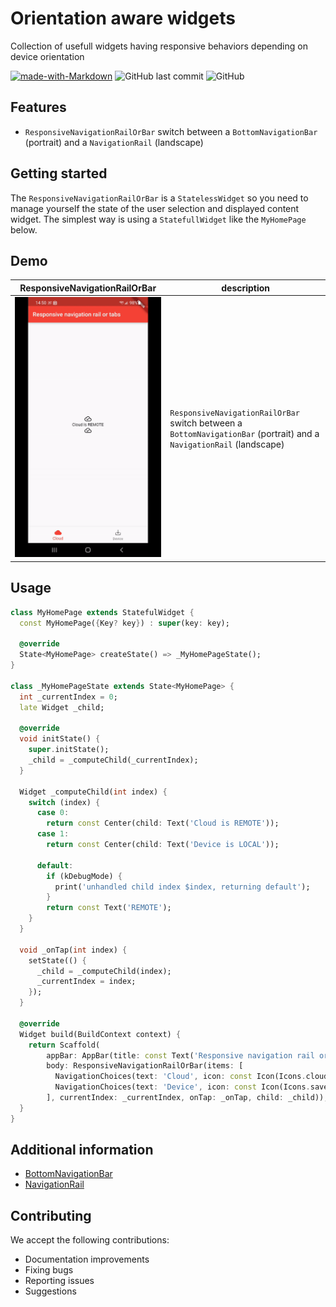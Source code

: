 # Orientation aware widgets

Collection of usefull widgets having responsive behaviors depending on device orientation

[![made-with-Markdown](https://img.shields.io/badge/Made%20with-Flutter-1389FD.svg)](http://flutter.dev) ![GitHub last commit](https://img.shields.io/github/last-commit/amwebexpert/guess_the_text) ![GitHub](https://img.shields.io/github/license/amwebexpert/guess_the_text)

## Features

- `ResponsiveNavigationRailOrBar` switch between a `BottomNavigationBar` (portrait) and a `NavigationRail` (landscape)

## Getting started

The `ResponsiveNavigationRailOrBar` is a `StatelessWidget` so you need to manage yourself the state of the user selection and displayed content widget. The simplest way is using a `StatefullWidget` like the `MyHomePage` below.

## Demo

ResponsiveNavigationRailOrBar | description
----------------------------- | --------------------
<img src="doc/images/ResponsiveNavigationRailOrBar-demo.gif" /> | `ResponsiveNavigationRailOrBar` switch between a `BottomNavigationBar` (portrait) and a `NavigationRail` (landscape)


## Usage


```dart
class MyHomePage extends StatefulWidget {
  const MyHomePage({Key? key}) : super(key: key);

  @override
  State<MyHomePage> createState() => _MyHomePageState();
}

class _MyHomePageState extends State<MyHomePage> {
  int _currentIndex = 0;
  late Widget _child;

  @override
  void initState() {
    super.initState();
    _child = _computeChild(_currentIndex);
  }

  Widget _computeChild(int index) {
    switch (index) {
      case 0:
        return const Center(child: Text('Cloud is REMOTE'));
      case 1:
        return const Center(child: Text('Device is LOCAL'));

      default:
        if (kDebugMode) {
          print('unhandled child index $index, returning default');
        }
        return const Text('REMOTE');
    }
  }

  void _onTap(int index) {
    setState(() {
      _child = _computeChild(index);
      _currentIndex = index;
    });
  }

  @override
  Widget build(BuildContext context) {
    return Scaffold(
        appBar: AppBar(title: const Text('Responsive navigation rail or tabs')),
        body: ResponsiveNavigationRailOrBar(items: [
          NavigationChoices(text: 'Cloud', icon: const Icon(Icons.cloud)),
          NavigationChoices(text: 'Device', icon: const Icon(Icons.save_alt)),
        ], currentIndex: _currentIndex, onTap: _onTap, child: _child));
  }
}
```

## Additional information

* [BottomNavigationBar](https://api.flutter.dev/flutter/material/BottomNavigationBar-class.html)
* [NavigationRail](https://api.flutter.dev/flutter/material/NavigationRail-class.html)

## Contributing

We accept the following contributions:

* Documentation improvements
* Fixing bugs
* Reporting issues
* Suggestions

